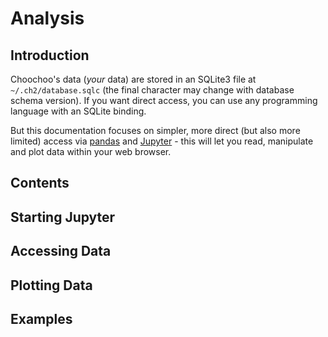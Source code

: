
# Analysis

## Introduction

Choochoo's data (*your* data) are stored in an SQLite3 file at 
`~/.ch2/database.sqlc` (the final character may change with database
schema version).  If you want direct access, you can use any programming
language with an SQLite binding.

But this documentation focuses on simpler, more direct (but also more
limited) access via [pandas](https://pandas.pydata.org/) and 
[Jupyter](http://jupyter.org/) - this will let you read, manipulate and
plot data within your web browser.

## Contents


## Starting Jupyter


## Accessing Data


## Plotting Data


## Examples
